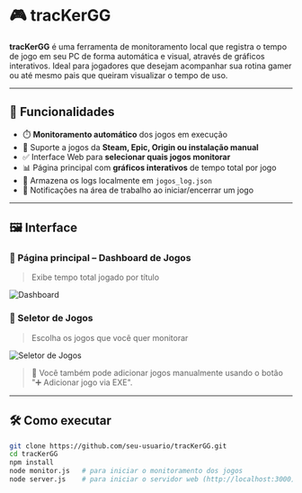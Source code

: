 # 🎮 tracKerGG

**tracKerGG** é uma ferramenta de monitoramento local que registra o tempo de jogo em seu PC de forma automática e visual, através de gráficos interativos. Ideal para jogadores que desejam acompanhar sua rotina gamer ou até mesmo pais que queiram visualizar o tempo de uso.

---

## 🧠 Funcionalidades

- ⏱️ **Monitoramento automático** dos jogos em execução
- 📁 Suporte a jogos da **Steam, Epic, Origin ou instalação manual**
- ✅ Interface Web para **selecionar quais jogos monitorar**
- 📊 Página principal com **gráficos interativos** de tempo total por jogo
- 💾 Armazena os logs localmente em `jogos_log.json`
- 🔔 Notificações na área de trabalho ao iniciar/encerrar um jogo

---

## 🖼️ Interface

### 📍 Página principal – Dashboard de Jogos
> Exibe tempo total jogado por título

![Dashboard](https://github.com/guilhermealceu/tracKerGG/blob/main/public/imgs/Dashboard.png?raw=true)

### 🎯 Seletor de Jogos
> Escolha os jogos que você quer monitorar

![Seletor de Jogos](https://github.com/guilhermealceu/tracKerGG/blob/main/public/imgs/Seletor%20de%20Jogos.png?raw=true)

> 📝 Você também pode adicionar jogos manualmente usando o botão "➕ Adicionar jogo via EXE".

---

## 🛠️ Como executar

```bash
git clone https://github.com/seu-usuario/tracKerGG.git
cd tracKerGG
npm install
node monitor.js   # para iniciar o monitoramento dos jogos
node server.js    # para iniciar o servidor web (http://localhost:3000)
